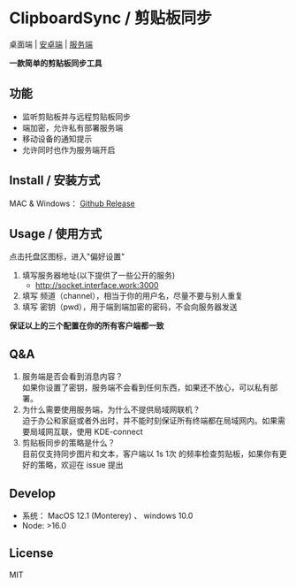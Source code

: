 # ClipboardSync / 剪贴板同步

桌面端 | [安卓端](https://github.com/clipboard-sync/client-rn) | [服务端](https://github.com/clipboard-sync/socket-server)  


**一款简单的剪贴板同步工具**

## 功能

- 监听剪贴板并与远程剪贴板同步
- 端加密，允许私有部署服务端
- 移动设备的通知提示
- 允许同时也作为服务端开启

## Install / 安装方式

MAC & Windows： [Github Release](https://github.com/clipboard-sync/client-desktop/releases)

## Usage / 使用方式

点击托盘区图标，进入"偏好设置"

1. 填写服务器地址(以下提供了一些公开的服务)
    - http://socket.interface.work:3000
2. 填写 频道（channel），相当于你的用户名，尽量不要与别人重复
3. 填写 密钥（pwd），用于端到端加密的密码，不会向服务器发送

**保证以上的三个配置在你的所有客户端都一致**

## Q&A

1. 服务端是否会看到消息内容？  
    如果你设置了密钥，服务端不会看到任何东西，如果还不放心，可以私有部署。  
2. 为什么需要使用服务端，为什么不提供局域网联机？  
    迫于办公和家庭或者外出时，并不能时刻保证所有终端都在局域网内。如果需要局域网互联，使用 KDE-connect  
3. 剪贴板同步的策略是什么？  
    目前仅支持同步图片和文本，客户端以 1s 1次 的频率检查剪贴板，如果你有更好的策略，欢迎在 issue 提出  


## Develop

- 系统： MacOS 12.1 (Monterey) 、 windows 10.0  
- Node: >16.0  



## License

MIT

